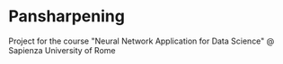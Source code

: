 # Pansharpening
Project for the course "Neural Network Application for Data Science" @ Sapienza University of Rome
